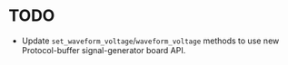 TODO
====

 - Update `set_waveform_voltage`/`waveform_voltage` methods to use new
   Protocol-buffer signal-generator board API.
